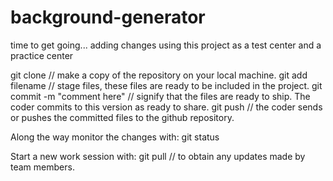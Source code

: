 # background-generator
time to get going...
adding changes
using this project as a test center 
and a practice center


git clone    // make a copy of the repository on your local machine.
git add filename // stage files, these files are ready to be included in the project.
git commit -m "comment here"  // signify that the files are ready to ship. The coder commits to this version as ready to share. 
git push // the coder sends or pushes the committed files to the github repository.

Along the way monitor the changes with: 
git status

Start a new work session with: 
git pull // to obtain any updates made by team members.
